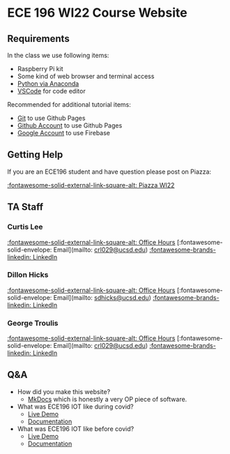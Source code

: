 # ECE 196 WI22 Course Website

## Requirements

In the class we use following items:

* Raspberry Pi kit
* Some kind of web browser and terminal access
* [Python via Anaconda](https://www.anaconda.com/products/individual)
* [VSCode](https://code.visualstudio.com/) for code editor
 
Recommended for additional tutorial items:

* [Git](https://git-scm.com/downloads) to use Github Pages
* [Github Account](https://github.com/) to use Github Pages
* [Google Account](https://firebase.google.com) to use Firebase

## Getting Help
If you are an ECE196 student and have question please post on Piazza:

[:fontawesome-solid-external-link-square-alt: Piazza WI22](https://piazza.com/class/ky0tx9squic7ha)

## TA Staff
### Curtis Lee
[:fontawesome-solid-external-link-square-alt: Office Hours](https://calendly.com/crl029/ece-196-office-hour)
[:fontawesome-solid-envelope: Email](mailto: crl029@ucsd.edu)
[:fontawesome-brands-linkedin: LinkedIn](http://linkedin.com/in/curtisrlee)

### Dillon Hicks
[:fontawesome-solid-external-link-square-alt: Office Hours](https://calendly.com/sdillonhicks)
[:fontawesome-solid-envelope: Email](mailto: sdhicks@ucsd.edu)
[:fontawesome-brands-linkedin: LinkedIn](http://linkedin.com/in/sdillonhicks)

### George Troulis
[:fontawesome-solid-external-link-square-alt: Office Hours](https://calendly.com/gtroulis/ece196-office-hours)
[:fontawesome-solid-envelope: Email](mailto: crl029@ucsd.edu)
[:fontawesome-brands-linkedin: LinkedIn](gtroulis@ucsd.edu)

## Q&A
* How did you make this website?
    * [MkDocs](https://www.mkdocs.org/) which is honestly a very OP piece of software.
* What was ECE196 IOT like during covid?
    * [Live Demo](https://curtisrlee.github.io/ece196-fall2020-iot-demo/)
    * [Documentation](https://curtisrlee.github.io/ece196-fall2020-iot/)
* What was ECE196 IOT like before covid?
    * [Live Demo](https://ambilamp-curtisrlee.herokuapp.com/)
    * [Documentation](https://www.mrswirlyeyes.com/projects/intro_to_iot)